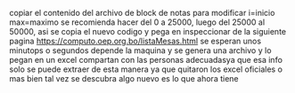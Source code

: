 copiar el contenido del archivo de block de notas para modificar i=inicio max=maximo
se recomienda hacer del 0 a 25000, luego del 25000 al 50000, asi
se copia el nuevo codigo y pega en inspeccionar de la siguiente pagina
https://computo.oep.org.bo/listaMesas.html
se esperan unos minutops o segundos depende la maquina y se genera una archivo y lo pegan en un excel
compartan con las personas adecuadasya que esa info solo se puede extraer de esta manera ya que quitaron los excel oficiales o mas bien tal vez se descubra algo nuevo es lo que ahora tiene
